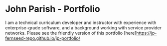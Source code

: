 # John Parish - Portfolio
I am a technical curriculum developer and instructor with experience with enterprise-grade software, and a background working with service provider networks.
Please see the friendly version of this portfolio [here]https://jp-fernseed-repo.github.io/jp-portfolio/
